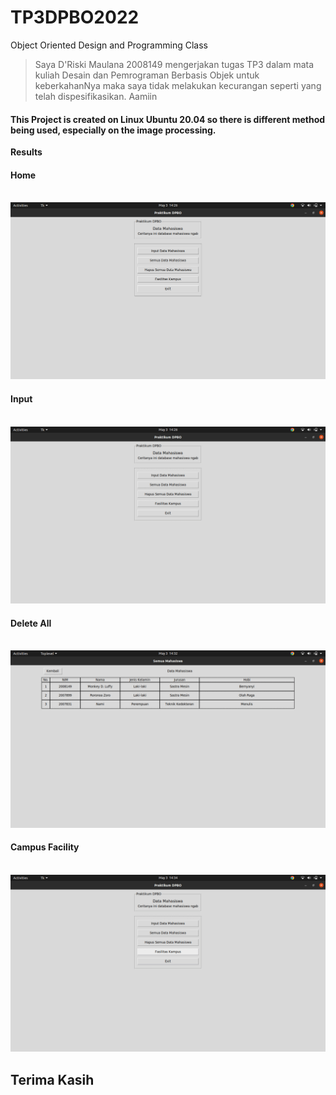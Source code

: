 # TP3DPBO2022
Object Oriented Design and Programming Class

> Saya D'Riski Maulana 2008149 mengerjakan tugas TP3 dalam mata kuliah Desain dan Pemrograman Berbasis Objek untuk keberkahanNya maka saya tidak melakukan kecurangan seperti yang telah dispesifikasikan. Aamiin

#### This Project is created on Linux Ubuntu 20.04 so there is different method being used, especially on the image processing.

**Results**

#### Home <br> <br>

![alt text](https://github.com/driskimaulana/TP3DPBO2022/blob/master/ScreenShots/home.png)

#### Input <br> <br>

![alt text](https://github.com/driskimaulana/TP3DPBO2022/blob/master/ScreenShots/input.gif)

#### Delete All <br> <br>

![alt text](https://github.com/driskimaulana/TP3DPBO2022/blob/master/ScreenShots/delete.gif)

#### Campus Facility <br> <br>

![alt text](https://github.com/driskimaulana/TP3DPBO2022/blob/master/ScreenShots/fasilitas.gif)

## Terima Kasih





